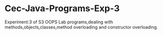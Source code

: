 # Cec-Java-Programs-Exp-3
Experiment:3 of S3 OOPS Lab programs,dealing with methods,objects,classes,method overloading and constructor overloading.
